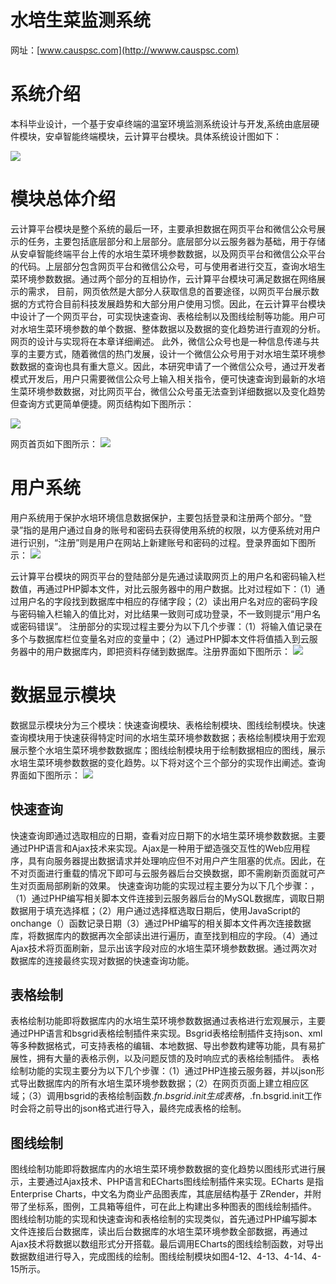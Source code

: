 # 水培生菜监测系统
网址：[www.causpsc.com](http://wwww.causpsc.com)


# 系统介绍
本科毕业设计，一个基于安卓终端的温室环境监测系统设计与开发,系统由底层硬件模块，安卓智能终端模块，云计算平台模块。具体系统设计图如下：

![](pic/system.png)


# 模块总体介绍
云计算平台模块是整个系统的最后一环，主要承担数据在网页平台和微信公众号展示的任务，主要包括底层部分和上层部分。底层部分以云服务器为基础，用于存储从安卓智能终端平台上传的水培生菜环境参数数据，以及网页平台和微信公众平台的代码。上层部分包含网页平台和微信公众号，可与使用者进行交互，查询水培生菜环境参数数据。通过两个部分的互相协作，云计算平台模块可满足数据在网络展示的需求，
目前，网页依然是大部分人获取信息的首要途径，以网页平台展示数据的方式符合目前科技发展趋势和大部分用户使用习惯。因此，在云计算平台模块中设计了一个网页平台，可实现快速查询、表格绘制以及图线绘制等功能。用户可对水培生菜环境参数的单个数据、整体数据以及数据的变化趋势进行直观的分析。网页的设计与实现将在本章详细阐述。
此外，微信公众号也是一种信息传递与共享的主要方式，随着微信的热门发展，设计一个微信公众号用于对水培生菜环境参数数据的查询也具有重大意义。因此，本研究申请了一个微信公众号，通过开发者模式开发后，用户只需要微信公众号上输入相关指令，便可快速查询到最新的水培生菜环境参数数据，对比网页平台，微信公众号虽无法查到详细数据以及变化趋势但查询方式更简单便捷。网页结构如下图所示：

![](pic/jiagou.png)

网页首页如下图所示：
![](pic/shouye.png)
# 用户系统
用户系统用于保护水培环境信息数据保护，主要包括登录和注册两个部分。“登录”指的是用户通过自身的账号和密码去获得使用系统的权限，以方便系统对用户进行识别，“注册”则是用户在网站上新建账号和密码的过程。登录界面如下图所示：
![](pic/denglu.png)

云计算平台模块的网页平台的登陆部分是先通过读取网页上的用户名和密码输入栏数值，再通过PHP脚本文件，对比云服务器中的用户数据。比对过程如下：（1）通过用户名的字段找到数据库中相应的存储字段；（2）读出用户名对应的密码字段与密码输入栏输入的值比对，对比结果一致则可成功登录，不一致则提示“用户名或密码错误”。
注册部分的实现过程主要分为以下几个步骤：（1）将输入值记录在多个与数据库栏位变量名对应的变量中；（2）通过PHP脚本文件将值插入到云服务器中的用户数据库内，即把资料存储到数据库。注册界面如下图所示：
![](pic/zhuce.png)


# 数据显示模块
数据显示模块分为三个模块：快速查询模块、表格绘制模块、图线绘制模块。快速查询模块用于快速获得特定时间的水培生菜环境参数数据；表格绘制模块用于宏观展示整个水培生菜环境参数数据库；图线绘制模块用于绘制数据相应的图线，展示水培生菜环境参数数据的变化趋势。以下将对这个三个部分的实现作出阐述。查询界面如下图所示：
![](pic/shuju.png)

## 快速查询
快速查询即通过选取相应的日期，查看对应日期下的水培生菜环境参数数据。主要通过PHP语言和Ajax技术来实现。Ajax是一种用于塑造强交互性的Web应用程序，具有向服务器提出数据请求并处理响应但不对用户产生阻塞的优点。因此，在不对页面进行重载的情况下即可与云服务器后台交换数据，即不需刷新页面就可产生对页面局部刷新的效果。
快速查询功能的实现过程主要分为以下几个步骤：，（1）通过PHP编写相关脚本文件连接到云服务器后台的MySQL数据库，调取日期数据用于填充选择框；（2）用户通过选择框选取日期后，使用JavaScript的onchange（）函数记录日期（3）通过PHP编写的相关脚本文件再次连接数据库，将数据库内的数据再次全部读出进行遍历，直至找到相应的字段。（4）通过Ajax技术将页面刷新，显示出该字段对应的水培生菜环境参数数据。通过两次对数据库的连接最终实现对数据的快速查询功能。


## 表格绘制
表格绘制功能即将数据库内的水培生菜环境参数数据通过表格进行宏观展示，主要通过PHP语言和bsgrid表格绘制插件来实现。Bsgrid表格绘制插件支持json、xml等多种数据格式，可支持表格的编辑、本地数据、导出参数构建等功能，具有易扩展性，拥有大量的表格示例，以及问题反馈的及时响应式的表格绘制插件。
表格绘制功能的实现主要分为以下几个步骤：（1）通过PHP连接云服务器，并以json形式导出数据库内的所有水培生菜环境参数数据；（2）在网页页面上建立相应区域；（3）调用bsgrid的表格绘制函数$.fn.bsgrid.init生成表格，$.fn.bsgrid.init工作时会将之前导出的json格式进行导入，最终完成表格的绘制。


## 图线绘制
图线绘制功能即将数据库内的水培生菜环境参数数据的变化趋势以图线形式进行展示，主要通过Ajax技术、PHP语言和ECharts图线绘制插件来实现。ECharts 是指 Enterprise Charts，中文名为商业产品图表库，其底层结构基于 ZRender，并附带了坐标系，图例，工具箱等组件，可在此上构建出多种图表的图线绘制插件。
图线绘制功能的实现和快速查询和表格绘制的实现类似，首先通过PHP编写脚本文件连接后台数据库，读出后台数据库的水培生菜环境参数全部数据，再通过Ajax技术将数据以数组形式分开搭载。最后调用ECharts的图线绘制函数，对导出数据数组进行导入，完成图线的绘制。图线绘制模块如图4-12、4-13、4-14、4-15所示。



